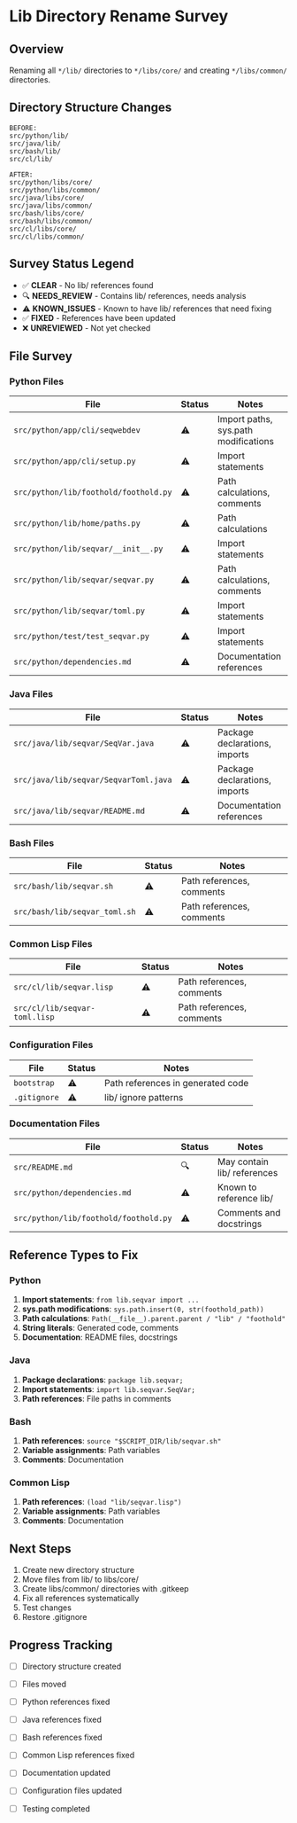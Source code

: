 # Lib Directory Rename Survey

## Overview
Renaming all `*/lib/` directories to `*/libs/core/` and creating `*/libs/common/` directories.

## Directory Structure Changes
```
BEFORE:
src/python/lib/
src/java/lib/
src/bash/lib/
src/cl/lib/

AFTER:
src/python/libs/core/
src/python/libs/common/
src/java/libs/core/
src/java/libs/common/
src/bash/libs/core/
src/bash/libs/common/
src/cl/libs/core/
src/cl/libs/common/
```

## Survey Status Legend
- ✅ **CLEAR** - No lib/ references found
- 🔍 **NEEDS_REVIEW** - Contains lib/ references, needs analysis
- ⚠️ **KNOWN_ISSUES** - Known to have lib/ references that need fixing
- ✅ **FIXED** - References have been updated
- ❌ **UNREVIEWED** - Not yet checked

## File Survey

### Python Files
| File | Status | Notes |
|------|--------|-------|
| `src/python/app/cli/seqwebdev` | ⚠️ | Import paths, sys.path modifications |
| `src/python/app/cli/setup.py` | ⚠️ | Import statements |
| `src/python/lib/foothold/foothold.py` | ⚠️ | Path calculations, comments |
| `src/python/lib/home/paths.py` | ⚠️ | Path calculations |
| `src/python/lib/seqvar/__init__.py` | ⚠️ | Import statements |
| `src/python/lib/seqvar/seqvar.py` | ⚠️ | Path calculations, comments |
| `src/python/lib/seqvar/toml.py` | ⚠️ | Import statements |
| `src/python/test/test_seqvar.py` | ⚠️ | Import statements |
| `src/python/dependencies.md` | ⚠️ | Documentation references |

### Java Files
| File | Status | Notes |
|------|--------|-------|
| `src/java/lib/seqvar/SeqVar.java` | ⚠️ | Package declarations, imports |
| `src/java/lib/seqvar/SeqvarToml.java` | ⚠️ | Package declarations, imports |
| `src/java/lib/seqvar/README.md` | ⚠️ | Documentation references |

### Bash Files
| File | Status | Notes |
|------|--------|-------|
| `src/bash/lib/seqvar.sh` | ⚠️ | Path references, comments |
| `src/bash/lib/seqvar_toml.sh` | ⚠️ | Path references, comments |

### Common Lisp Files
| File | Status | Notes |
|------|--------|-------|
| `src/cl/lib/seqvar.lisp` | ⚠️ | Path references, comments |
| `src/cl/lib/seqvar-toml.lisp` | ⚠️ | Path references, comments |

### Configuration Files
| File | Status | Notes |
|------|--------|-------|
| `bootstrap` | ⚠️ | Path references in generated code |
| `.gitignore` | ⚠️ | lib/ ignore patterns |

### Documentation Files
| File | Status | Notes |
|------|--------|-------|
| `src/README.md` | 🔍 | May contain lib/ references |
| `src/python/dependencies.md` | ⚠️ | Known to reference lib/ |
| `src/python/lib/foothold/foothold.py` | ⚠️ | Comments and docstrings |

## Reference Types to Fix

### Python
1. **Import statements**: `from lib.seqvar import ...`
2. **sys.path modifications**: `sys.path.insert(0, str(foothold_path))`
3. **Path calculations**: `Path(__file__).parent.parent / "lib" / "foothold"`
4. **String literals**: Generated code, comments
5. **Documentation**: README files, docstrings

### Java
1. **Package declarations**: `package lib.seqvar;`
2. **Import statements**: `import lib.seqvar.SeqVar;`
3. **Path references**: File paths in comments

### Bash
1. **Path references**: `source "$SCRIPT_DIR/lib/seqvar.sh"`
2. **Variable assignments**: Path variables
3. **Comments**: Documentation

### Common Lisp
1. **Path references**: `(load "lib/seqvar.lisp")`
2. **Variable assignments**: Path variables
3. **Comments**: Documentation

## Next Steps
1. Create new directory structure
2. Move files from lib/ to libs/core/
3. Create libs/common/ directories with .gitkeep
4. Fix all references systematically
5. Test changes
6. Restore .gitignore

## Progress Tracking
- [ ] Directory structure created
- [ ] Files moved
- [ ] Python references fixed
- [ ] Java references fixed
- [ ] Bash references fixed
- [ ] Common Lisp references fixed
- [ ] Documentation updated
- [ ] Configuration files updated
- [ ] Testing completed


